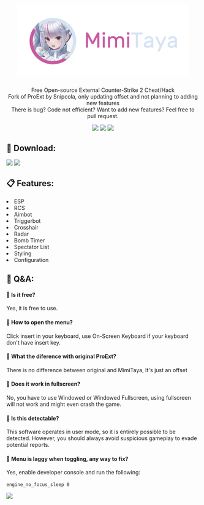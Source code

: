 <!--
Copyright (c) 2023 snipcola & elliottophellia
SPDX-License-Identifier: MIT
-->

<h1 align="center">
    <img src="./assets/banner.png" width="450"/>
</h1>

<p align="center">
    Free Open-source External Counter-Strike 2 Cheat/Hack<br/>
    Fork of ProExt by Snipcola, only updating offset and not planning to adding new features<br/>
    There is bug? Code not efficient? Want to add new features? Feel free to pull request. 
</p>

<div align="center">
    <img src="https://img.shields.io/github/license/elliottophellia/MimiTaya?style=for-the-badge&logo=github&color=c958a1"/>
    <img src="https://img.shields.io/github/actions/workflow/status/elliottophellia/MimiTaya/build-deploy.yml?style=for-the-badge&logo=github&color=c958a1"/>
    <img src="https://img.shields.io/github/commit-activity/t/elliottophellia/MimiTaya?style=for-the-badge&logo=github&color=c958a1"/>
</div>

<h2>🌸 Download:</h2>
<a href="https://github.com/elliottophellia/MimiTaya/releases/latest/download/MimiTaya.exe"><img src="https://img.shields.io/badge/DOWNLOAD-FROM%20GITHUB%20RELEASE-c958a1?style=for-the-badge&logo=github"/></a>
<a href="https://drive.google.com/drive/folders/1otri-BVqwnUcl9-gcr7TExfgaJy0KamP?usp=sharing"><img src="https://img.shields.io/badge/DOWNLOAD-FROM%20GOOGLE%20DRIVE-c958a1?style=for-the-badge&logo=googledrive&logoColor=white"/></a>
 
<h2>📋 Features:</h2>
<li>ESP</li>
<li>RCS</li>
<li>Aimbot</li>
<li>Triggerbot</li>
<li>Crosshair</li>
<li>Radar</li>
<li>Bomb Timer</li>
<li>Spectator List</li>
<li>Styling</li>
<li>Configuration</li>

<h2>💬 Q&A:</h2>
<h4><b>🤔  Is it free?</b></h4>
<p>Yes, it is free to use.</p>

<h4><b>🤔  How to open the menu?</b></h4>
<p>Click insert in your keyboard, use On-Screen Keyboard if your keyboard don't have insert key.</p>

<h4><b>🤔  What the diference with original ProExt?</b></h4>
<p>There is no difference between original and MimiTaya, It's just an offset</p>

<h4><b>🤔  Does it work in fullscreen?</b></h4>
<p>No, you have to use Windowed or Windowed Fullscreen, using fullscreen will not work and might even crash the game.</p>

<h4><b>🤔  Is this detectable?</b></h4>
<p>This software operates in user mode, so it is entirely possible to be detected. However, you should always avoid suspicious gameplay to evade potential reports.</p>

<h4><b>🤔  Menu is laggy when toggling, any way to fix?</b></h4>
<p>Yes, enable developer console and run the following:</p>

<code>engine_no_focus_sleep 0</code>


[<img src="https://api.gitsponsors.com/api/badge/img?id=731482148" height="20">](https://api.gitsponsors.com/api/badge/link?p=tov15MExZ6SA9se9AWZE5SsNlQgfkEHF2KJ22gEqDcXKPj08ptuRB2kqUkuEJZhuRwgDGDgJABLlabAD1LaycpaYbPGEgvwliFX6sKtbPiZfmbBQtmIjMPIOXz+CI1f7Mcmd/GcKvc3bA6D8jmMFMEqoF+fVyj0Y8U7grxc5uLM=)
